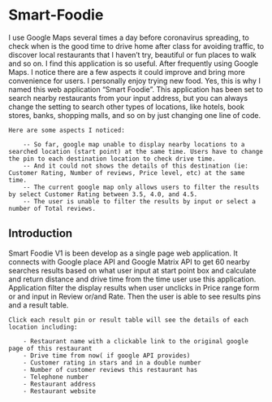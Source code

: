 # Smart-Foodie

I use Google Maps several times a day before coronavirus spreading, to check when is the good time to drive home after class for avoiding traffic, to discover local restaurants that I haven’t try, beautiful or fun places to walk and so on. I find this application is so useful. After frequently using Google Maps. I notice there are a few aspects it could improve and bring more convenience for users. I personally enjoy trying new food. Yes, this is why I named this web application “Smart Foodie”. This application has been set to search nearby restaurants from your input address, but you can always change the setting to search other types of locations, like hotels, book stores, banks, shopping malls, and so on by just changing one line of code.

```
Here are some aspects I noticed:

    -- So far, google map unable to display nearby locations to a searched location (start point) at the same time. Users have to change        the pin to each destination location to check drive time.  
    -- And it could not shows the details of this destination (ie: Customer Rating, Number of reviews, Price level, etc) at the same            time.
    -- The current google map only allows users to filter the results by select Customer Rating between 3.5, 4.0, and 4.5.
    -- The user is unable to filter the results by input or select a number of Total reviews.
```

## Introduction

Smart Foodie V1 is been develop as a single page web application. It connects with Google place API and Google Matrix API to get 60 nearby searches results based on what user input at start point box and calculate and return distance and drive time from the time user use this application.
Application filter the display results when user unclicks in Price range form or and input in Review or/and Rate. Then the user is able to see results pins and a result table. 
```
Click each result pin or result table will see the details of each location including:

    - Restaurant name with a clickable link to the original google page of this restaurant
    - Drive time from now( if google API provides)
    - Customer rating in stars and in a double number
    - Number of customer reviews this restaurant has
    - Telephone number
    - Restaurant address
    - Restaurant website
```
  

